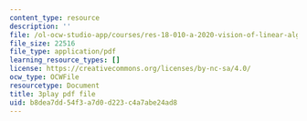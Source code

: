 ```yaml
---
content_type: resource
description: ''
file: /ol-ocw-studio-app/courses/res-18-010-a-2020-vision-of-linear-algebra-spring-2020/b8dea7dd54f3a7d0d223c4a7abe24ad8_rwLOfdfc4dw.pdf
file_size: 22516
file_type: application/pdf
learning_resource_types: []
license: https://creativecommons.org/licenses/by-nc-sa/4.0/
ocw_type: OCWFile
resourcetype: Document
title: 3play pdf file
uid: b8dea7dd-54f3-a7d0-d223-c4a7abe24ad8
---
```

